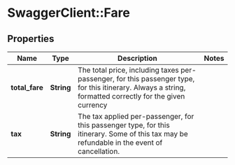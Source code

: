 # SwaggerClient::Fare

## Properties
Name | Type | Description | Notes
------------ | ------------- | ------------- | -------------
**total_fare** | **String** | The total price, including taxes per-passenger, for this passenger type, for this itinerary. Always a string, formatted correctly for the given currency | 
**tax** | **String** | The tax applied per-passenger, for this passenger type, for this itinerary. Some of this tax may be refundable in the event of cancellation. | 


